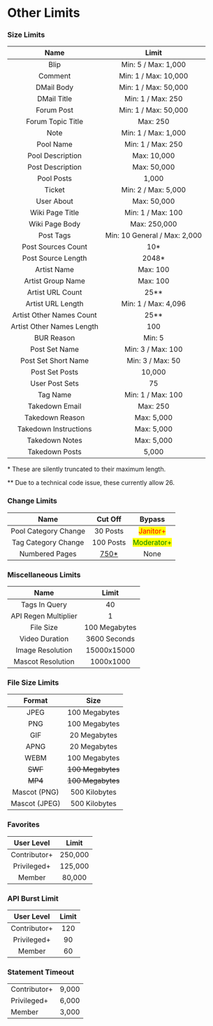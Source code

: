 # Other Limits

### Size Limits



|            Name           |             Limit            |
| :-----------------------: | :--------------------------: |
|            Blip           |      Min: 5 / Max: 1,000     |
|          Comment          |     Min: 1 / Max: 10,000     |
|         DMail Body        |     Min: 1 / Max: 50,000     |
|        DMail Title        |       Min: 1 / Max: 250      |
|         Forum Post        |     Min: 1 / Max: 50,000     |
|     Forum Topic Title     |           Max: 250           |
|            Note           |      Min: 1 / Max: 1,000     |
|         Pool Name         |       Min: 1 / Max: 250      |
|      Pool Description     |          Max: 10,000         |
|      Post Description     |          Max: 50,000         |
|         Pool Posts        |             1,000            |
|           Ticket          |      Min: 2 / Max: 5,000     |
|         User About        |          Max: 50,000         |
|      Wiki Page Title      |       Min: 1 / Max: 100      |
|       Wiki Page Body      |         Max: 250,000         |
|         Post Tags         | Min: 10 General / Max: 2,000 |
|     Post Sources Count    |             10\*             |
|     Post Source Length    |            2048\*            |
|        Artist Name        |           Max: 100           |
|     Artist Group Name     |           Max: 100           |
|      Artist URL Count     |            25\*\*            |
|     Artist URL Length     |      Min: 1 / Max: 4,096     |
|  Artist Other Names Count |            25\*\*            |
| Artist Other Names Length |              100             |
|         BUR Reason        |            Min: 5            |
|       Post Set Name       |       Min: 3 / Max: 100      |
|    Post Set Short Name    |       Min: 3 / Max: 50       |
|       Post Set Posts      |            10,000            |
|       User Post Sets      |              75              |
|          Tag Name         |       Min: 1 / Max: 100      |
|       Takedown Email      |           Max: 250           |
|      Takedown Reason      |          Max: 5,000          |
|   Takedown Instructions   |          Max: 5,000          |
|       Takedown Notes      |          Max: 5,000          |
|       Takedown Posts      |             5,000            |

\* These are silently truncated to their maximum length.

\*\* Due to a technical code issue, these currently allow 26.

### Change Limits

|         Name         |               Cut Off               |                    Bypass                    |
| :------------------: | :---------------------------------: | :------------------------------------------: |
| Pool Category Change |               30 Posts              |   <mark style="color:red;">Janitor+</mark>   |
|  Tag Category Change |              100 Posts              | <mark style="color:green;">Moderator+</mark> |
|    Numbered Pages    | [750\*](search-parameters.md#limit) |                     None                     |

### Miscellaneous Limits

|         Name         |     Limit     |
| :------------------: | :-----------: |
|     Tags In Query    |       40      |
| API Regen Multiplier |       1       |
|       File Size      | 100 Megabytes |
|    Video Duration    |  3600 Seconds |
|   Image Resolution   |  15000x15000  |
|   Mascot Resolution  |   1000x1000   |

### File Size Limits

|     Format    |        Size       |
| :-----------: | :---------------: |
|      JPEG     |   100 Megabytes   |
|      PNG      |   100 Megabytes   |
|      GIF      |    20 Megabytes   |
|      APNG     |    20 Megabytes   |
|      WEBM     |   100 Megabytes   |
|    ~~SWF~~    | ~~100 Megabytes~~ |
|    ~~MP4~~    | ~~100 Megabytes~~ |
|  Mascot (PNG) |   500 Kilobytes   |
| Mascot (JPEG) |   500 Kilobytes   |

### Favorites

|  User Level  |  Limit  |
| :----------: | :-----: |
| Contributor+ | 250,000 |
|  Privileged+ | 125,000 |
|    Member    |  80,000 |

### API Burst Limit

|  User Level  | Limit |
| :----------: | :---: |
| Contributor+ |  120  |
|  Privileged+ |   90  |
|    Member    |   60  |

### Statement Timeout

|              |       |
| ------------ | ----- |
| Contributor+ | 9,000 |
| Privileged+  | 6,000 |
| Member       | 3,000 |
